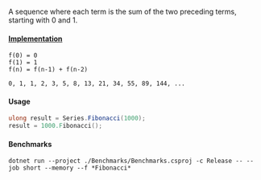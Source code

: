 A sequence where each term is the sum of the two preceding terms, starting with 0 and 1.

#### [Implementation](https://github.com/Timmoth/DsaDotnet/blob/main/DsaDotnet/Series/Fibonacci.cs)

```
f(0) = 0
f(1) = 1
f(n) = f(n-1) + f(n-2)

0, 1, 1, 2, 3, 5, 8, 13, 21, 34, 55, 89, 144, ...
```

#### Usage
```cs
ulong result = Series.Fibonacci(1000);
result = 1000.Fibonacci();
```

#### Benchmarks
```
dotnet run --project ./Benchmarks/Benchmarks.csproj -c Release -- --job short --memory --f *Fibonacci*
```